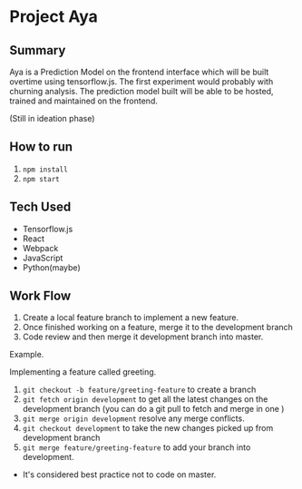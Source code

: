 # Project Aya

## Summary

Aya is a Prediction Model on the frontend interface which will be built overtime using tensorflow.js. The first experiment would probably with churning analysis. The prediction model built will be able to be hosted, trained and maintained on the frontend.

(Still in ideation phase)

## How to run

1. ```npm install```
2. ```npm start```

## Tech Used

* Tensorflow.js
* React
* Webpack
* JavaScript
* Python(maybe)

## Work Flow

1. Create a local feature branch to implement a new feature.
2. Once finished working on a feature, merge it to the development branch
3. Code review and then merge it development branch into master.

Example.

Implementing a feature called greeting.

1. ```git checkout -b feature/greeting-feature``` to create a branch
2. ```git fetch origin development``` to get all the latest changes on the development branch (you can do a git pull to fetch and merge in one )
3. ```git merge origin development``` resolve any merge conflicts.
4. ```git checkout development``` to take the new changes picked up from development branch
5. ```git merge feature/greeting-feature``` to add your branch into development.

* It's considered best practice not to code on master.
